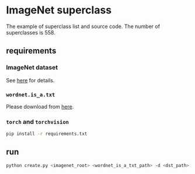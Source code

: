 # ImageNet superclass
The example of superclass list and source code. The number of superclasses is 558.

## requirements

### ImageNet dataset
See [here](https://pytorch.org/vision/stable/datasets.html#imagenet) for details.

### `wordnet.is_a.txt`
Please download from [here](https://github.com/innerlee/ImagenetSampling/blob/master/Imagenet/data/wordnet.is_a.txt).

### `torch` and `torchvision`
```bash
pip install -r requirements.txt
```

## run
```bash
python create.py <imagenet_root> <wordnet_is_a_txt_path> -d <dst_path>
```
